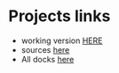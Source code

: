 # Projects links

- working version [HERE](https://easyorder.mandarin.com.pl/)
- sources [here](https://github.com/bartikele/EasyOrder)
- All docks [here](https://docs.google.com/document/d/1X3btMca3wZhw4fXdBEUaH7bUpU9KXgfD53O9PRZgpio/edit)
